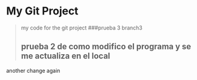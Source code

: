 # My Git Project

> my code for the git project
> ###prueba 3 branch3
> ## prueba 2 de como modifico el programa y se me actualiza en el local

another change again
